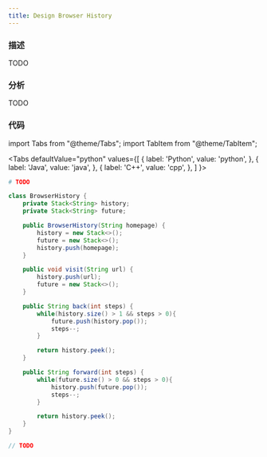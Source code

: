 ```yaml
---
title: Design Browser History
---
```


### 描述

TODO

### 分析

TODO

### 代码

import Tabs from "@theme/Tabs";
import TabItem from "@theme/TabItem";

<Tabs
defaultValue="python"
values={[
{ label: 'Python', value: 'python', },
{ label: 'Java', value: 'java', },
{ label: 'C++', value: 'cpp', },
]
}>
<TabItem value="python">

```python
# TODO
```

</TabItem>
<TabItem value="java">

```java
class BrowserHistory {
    private Stack<String> history;
    private Stack<String> future;

    public BrowserHistory(String homepage) {
        history = new Stack<>();
        future = new Stack<>();
        history.push(homepage);
    }

    public void visit(String url) {
        history.push(url);
        future = new Stack<>();
    }

    public String back(int steps) {
        while(history.size() > 1 && steps > 0){
            future.push(history.pop());
            steps--;
        }

        return history.peek();
    }

    public String forward(int steps) {
        while(future.size() > 0 && steps > 0){
            history.push(future.pop());
            steps--;
        }

        return history.peek();
    }
}
```

</TabItem>
<TabItem value="cpp">

```cpp
// TODO
```

</TabItem>
</Tabs>
